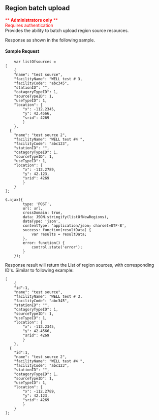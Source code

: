 ## Region batch upload
<span style="color:red">** **Administrators only** **  
Requires authentication</span>  
Provides the ability to batch upload region source resources.

Response as shown in the following sample.
#### Sample Request
```
	var listOfsources = 
[
	{
	"name": "test source",
	"facilityName": "WELL test # 3,
	"facilityCode": "abc345",
	"stationID": "",
	"catagoryTypeID": 1,
	"sourceTypeID": 1,
	"useTypeID": 1,
	"location": {
		"x": -112.2345,
		"y": 42.4566,
		"srid": 4269
		}
	},
  {
	"name": "test source 2",
	"facilityName": "WELL test #4 ",
	"facilityCode": "abc123",
	"stationID": "",
	"catagoryTypeID": 1,
	"sourceTypeID": 1,
	"useTypeID": 1,
	"location": {
		"x": -112.2789,
		"y": 42.123,
		"srid": 4269
		}
	}
];

$.ajax({
        type: 'POST',
        url: url,
        crossDomain: true,
        data: JSON.stringify(listOfNewRegions),
        dataType: 'json',
        contentType: 'application/json; charset=UTF-8',
        success: function(resultData) { 
            var results = resultData;
        },
        error: function() {
            control.state('error');
        }
    });
```
Response result will return the List of region sources, with corresponding ID's. Similar to following example:

```
[
	{
	"id":1,
	"name": "test source",
	"facilityName": "WELL test # 3,
	"facilityCode": "abc345",
	"stationID": "",
	"catagoryTypeID": 1,
	"sourceTypeID": 1,
	"useTypeID": 1,
	"location": {
		"x": -112.2345,
		"y": 42.4566,
		"srid": 4269
		}
	},
  {
	"id":1,
	"name": "test source 2",
	"facilityName": "WELL test #4 ",
	"facilityCode": "abc123",
	"stationID": "",
	"catagoryTypeID": 1,
	"sourceTypeID": 1,
	"useTypeID": 1,
	"location": {
		"x": -112.2789,
		"y": 42.123,
		"srid": 4269
		}
	}
];
```